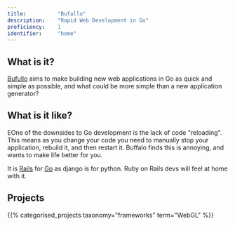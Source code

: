```yaml
---
title: 			"Bufallo"
description: 	"Rapid Web Development in Go"
proficiency:	1
identifier:		"home"
---
```


## What is it?
[Bufullo](http://gobuffalo.io) aims to make building new web applications in Go as quick and simple as possible, and what could be more simple than a new application generator?

## What is it like?
EOne of the downsides to Go development is the lack of code "reloading". This means as you change your code you need to manually stop your application, rebuild it, and then restart it. Buffalo finds this is annoying, and wants to make life better for you.

It is [Rails](http://rubyonrails.org/) for [Go](https://golang.org) as django is for python. Ruby on Rails devs will feel at home with it. 

## Projects
{{% categorised_projects taxonomy="frameworks" term="WebGL" %}}